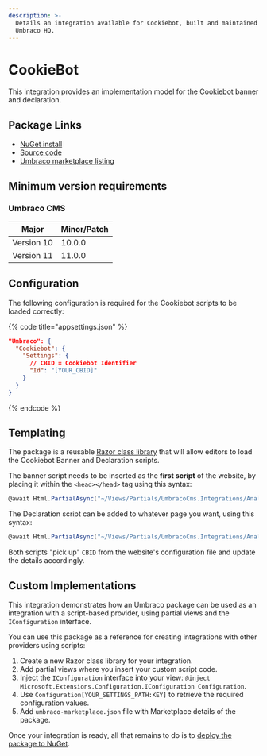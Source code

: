 ```yaml
---
description: >-
  Details an integration available for Cookiebot, built and maintained by
  Umbraco HQ.
---
```


# CookieBot

This integration provides an implementation model for the [Cookiebot](https://www.cookiebot.com/) banner and declaration.

## Package Links

* [NuGet install](https://www.nuget.org/packages/Umbraco.Cms.Integrations.Analytics.Cookiebot)
* [Source code](https://github.com/umbraco/Umbraco.Cms.Integrations/tree/main/src/Umbraco.Cms.Integrations.Analytics.Cookiebot)
* [Umbraco marketplace listing](https://marketplace.umbraco.com/package/umbraco.cms.integrations.analytics.cookiebot)

## Minimum version requirements

### Umbraco CMS

| Major      | Minor/Patch |
| ---------- | ----------- |
| Version 10 | 10.0.0      |
| Version 11 | 11.0.0      |

## Configuration

The following configuration is required for the Cookiebot scripts to be loaded correctly:

{% code title="appsettings.json" %}
```json
"Umbraco": {
  "Cookiebot": {
    "Settings": {
      // CBID = Cookiebot Identifier
      "Id": "[YOUR_CBID]"
    }
  }
}
```
{% endcode %}

## Templating

The package is a reusable [Razor class library](https://learn.microsoft.com/en-us/aspnet/core/razor-pages/?view=aspnetcore-6.0\&tabs=visual-studio) that will allow editors to load the Cookiebot Banner and Declaration scripts.

The banner script needs to be inserted as the **first script** of the website, by placing it within the `<head></head>` tag using this syntax:

```csharp
@await Html.PartialAsync("~/Views/Partials/UmbracoCms.Integrations/Analytics/Cookiebot/Banner.cshtml")
```

The Declaration script can be added to whatever page you want, using this syntax:

```csharp
@await Html.PartialAsync("~/Views/Partials/UmbracoCms.Integrations/Analytics/Cookiebot/Declaration.cshtml")
```

Both scripts "pick up" `CBID` from the website's configuration file and update the details accordingly.

## Custom Implementations

This integration demonstrates how an Umbraco package can be used as an integration with a script-based provider, using partial views and the `IConfiguration` interface.

You can use this package as a reference for creating integrations with other providers using scripts:

1. Create a new Razor class library for your integration.
2. Add partial views where you insert your custom script code.
3. Inject the `IConfiguration` interface into your view: `@inject Microsoft.Extensions.Configuration.IConfiguration Configuration`.
4. Use `Configuration[YOUR_SETTINGS_PATH:KEY]` to retrieve the required configuration values.
5. Add `umbraco-marketplace.json` file with Marketplace details of the package.

Once your integration is ready, all that remains to do is to [deploy the package to NuGet](https://learn.microsoft.com/en-us/nuget/what-is-nuget).
